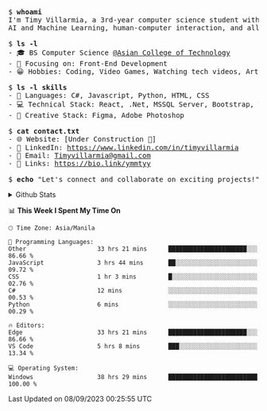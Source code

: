 <pre>
$ <strong>whoami</strong>
I'm Timy Villarmia, a 3rd-year computer science student with a wide range of interests in software engineering, 
AI and Machine Learning, human-computer interaction, and all things tech.
  
$ <strong>ls -l</strong>
- 🎓 BS Computer Science <a href="https://act.edu.ph/">@Asian College of Technology</a>  
- 🔭 Focusing on: Front-End Development
- 😀 Hobbies: Coding, Video Games, Watching tech videos, Arts

$ <strong>ls -l skills</strong>
- 👾 Languages: C#, Javascript, Python, HTML, CSS
- 💻 Technical Stack: React, .Net, MSSQL Server, Bootstrap, Vite, Git
- 🎨 Creative Stack: Figma, Adobe Photoshop

$ <strong>cat contact.txt</strong>
- 🌐 Website: [Under Construction 🚧]
- 💼 LinkedIn: <a href="https://www.linkedin.com/in/timyvillarmia">https://www.linkedin.com/in/timyvillarmia</a>  
- 📧 Email: <a href="mailto: Timyvillarmia@gmail.com">Timyvillarmia@gmail.com</a>  
- 🔗 Links: <a href="https://bio.link/ymmtyy">https://bio.link/ymmtyy</a>  

$ <strong>echo</strong> "Let's connect and collaborate on exciting projects!"
</pre>

<!-- - 🌐 Website: [Your Personal Website]
 -->
<!-- $ <strong>history</strong>
- Bachelor's in Computer Science
- Intern at [Company Name]
- Contributed to [Open Source Project] -->
<details>
<summary>Github Stats</summary>

<table align="center" width="100%"> 
  <tr> 
    <td align="center" colspan="2"> 
     <img src="https://github-profile-summary-cards.vercel.app/api/cards/profile-details?username=TimyVillarmia&theme=dark"/>
    </td> 
  </tr> 
   <tr> 
    <td align="center"> 
       <img src="https://github-readme-stats.vercel.app/api?username=TimyVillarmia&show_icons=true&theme=dark" />
    </td> 
    <td align="center">
      <img src="https://github-readme-stats.vercel.app/api/top-langs/?username=TimyVillarmia&layout=compact&count_private=true&theme=dark"/>
    </td> 
   </tr> 
</table>

</details>

<!--START_SECTION:waka-->
📊 **This Week I Spent My Time On** 

```text
🕑︎ Time Zone: Asia/Manila

💬 Programming Languages: 
Other                    33 hrs 21 mins      ██████████████████████░░░   86.66 % 
JavaScript               3 hrs 44 mins       ██░░░░░░░░░░░░░░░░░░░░░░░   09.72 % 
CSS                      1 hr 3 mins         █░░░░░░░░░░░░░░░░░░░░░░░░   02.76 % 
C#                       12 mins             ░░░░░░░░░░░░░░░░░░░░░░░░░   00.53 % 
Python                   6 mins              ░░░░░░░░░░░░░░░░░░░░░░░░░   00.29 % 

🔥 Editors: 
Edge                     33 hrs 21 mins      ██████████████████████░░░   86.66 % 
VS Code                  5 hrs 8 mins        ███░░░░░░░░░░░░░░░░░░░░░░   13.34 % 

💻 Operating System: 
Windows                  38 hrs 29 mins      █████████████████████████   100.00 % 
```


 Last Updated on 08/09/2023 00:25:55 UTC
<!--END_SECTION:waka--> 




                                                                                                           
                                                               
                                                                                                     


